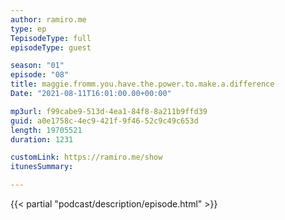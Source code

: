 ```yaml
---
author: ramiro.me
type: ep
TepisodeType: full
episodeType: guest

season: "01"
episode: "08"
title: maggie.fromm.you.have.the.power.to.make.a.difference
Date: "2021-08-11T16:01:00.00+00:00"

mp3url: f99cabe9-513d-4ea1-84f8-8a211b9ffd39
guid: a0e1758c-4ec9-421f-9f46-52c9c49c653d
length: 19705521
duration: 1231

customLink: https://ramiro.me/show
itunesSummary:

---
```

{{< partial "podcast/description/episode.html" >}}

